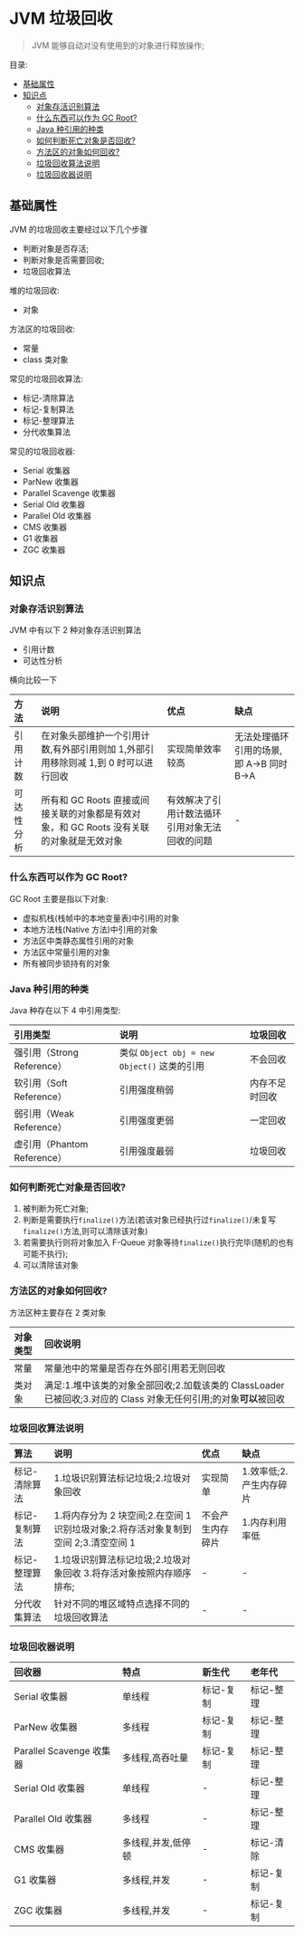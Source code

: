 # JVM 垃圾回收 <!-- omit in toc -->

> JVM 能够自动对没有使用到的对象进行释放操作;

目录:

- [基础属性](#基础属性)
- [知识点](#知识点)
  - [对象存活识别算法](#对象存活识别算法)
  - [什么东西可以作为 GC Root?](#什么东西可以作为-gc-root)
  - [Java 种引用的种类](#java-种引用的种类)
  - [如何判断死亡对象是否回收?](#如何判断死亡对象是否回收)
  - [方法区的对象如何回收?](#方法区的对象如何回收)
  - [垃圾回收算法说明](#垃圾回收算法说明)
  - [垃圾回收器说明](#垃圾回收器说明)

## 基础属性

JVM 的垃圾回收主要经过以下几个步骤

- 判断对象是否存活;
- 判断对象是否需要回收;
- 垃圾回收算法

堆的垃圾回收:

- 对象

方法区的垃圾回收:

- 常量
- class 类对象

常见的垃圾回收算法:

- 标记-清除算法
- 标记-复制算法
- 标记-整理算法
- 分代收集算法

常见的垃圾回收器:

- Serial 收集器
- ParNew 收集器
- Parallel Scavenge 收集器
- Serial Old 收集器
- Parallel Old 收集器
- CMS 收集器
- G1 收集器
- ZGC 收集器

## 知识点

### 对象存活识别算法

JVM 中有以下 2 种对象存活识别算法

- 引用计数
- 可达性分析

横向比较一下

| 方法       | 说明                                                                                     | 优点                                           | 缺点                                     |
| :--------- | :--------------------------------------------------------------------------------------- | :--------------------------------------------- | :--------------------------------------- |
| 引用计数   | 在对象头部维护一个引用计数,有外部引用则加 1,外部引用移除则减 1,到 0 时可以进行回收       | 实现简单效率较高                               | 无法处理循环引用的场景,即 A->B 同时 B->A |
| 可达性分析 | 所有和 GC Roots 直接或间接关联的对象都是有效对象，和 GC Roots 没有关联的对象就是无效对象 | 有效解决了引用计数法循环引用对象无法回收的问题 | -                                        |

### 什么东西可以作为 GC Root?

GC Root 主要是指以下对象:

- 虚拟机栈(栈帧中的本地变量表)中引用的对象
- 本地方法栈(Native 方法)中引用的对象
- 方法区中类静态属性引用的对象
- 方法区中常量引用的对象
- 所有被同步锁持有的对象

### Java 种引用的种类

Java 种存在以下 4 中引用类型:

| 引用类型                    | 说明                                        | 垃圾回收       |
| :-------------------------- | :------------------------------------------ | :------------- |
| 强引用（Strong Reference）  | 类似 `Object obj = new Object()` 这类的引用 | 不会回收       |
| 软引用（Soft Reference）    | 引用强度稍弱                                | 内存不足时回收 |
| 弱引用（Weak Reference）    | 引用强度更弱                                | 一定回收       |
| 虚引用（Phantom Reference） | 引用强度最弱                                | 垃圾回收       |

### 如何判断死亡对象是否回收?

1. 被判断为死亡对象;
2. 判断是需要执行`finalize()`方法(若该对象已经执行过`finalize()`/未复写`finalize()`方法,则可以清除该对象)
3. 若需要执行则将对象加入 F-Queue 对象等待`finalize()`执行完毕(随机的也有可能不执行);
4. 可以清除该对象

### 方法区的对象如何回收?

方法区种主要存在 2 类对象

| 对象类型 | 回收说明                                                                                                           |
| :------- | :----------------------------------------------------------------------------------------------------------------- |
| 常量     | 常量池中的常量是否存在外部引用若无则回收                                                                           |
| 类对象   | 满足:1.堆中该类的对象全部回收;2.加载该类的 ClassLoader 已被回收;3.对应的 Class 对象无任何引用;的对象**可以**被回收 |

### 垃圾回收算法说明

| 算法          | 说明                                                                                | 优点             | 缺点                    |
| :------------ | :---------------------------------------------------------------------------------- | :--------------- | :---------------------- |
| 标记-清除算法 | 1.垃圾识别算法标记垃圾;2.垃圾对象回收                                               | 实现简单         | 1.效率低;2.产生内存碎片 |
| 标记-复制算法 | 1.将内存分为 2 块空间;2.在空间 1 识别垃圾对象;2.将存活对象复制到空间 2;3.清空空间 1 | 不会产生内存碎片 | 1.内存利用率低          |
| 标记-整理算法 | 1.垃圾识别算法标记垃圾;2.垃圾对象回收 3.将存活对象按照内存顺序排布;                 | -                | -                       |
| 分代收集算法  | 针对不同的堆区域特点选择不同的垃圾回收算法                                          | -                | -                       |

### 垃圾回收器说明

| 回收器                   | 特点               | 新生代    | 老年代    |
| :----------------------- | :----------------- | :-------- | :-------- |
| Serial 收集器            | 单线程             | 标记-复制 | 标记-整理 |
| ParNew 收集器            | 多线程             | 标记-复制 | 标记-整理 |
| Parallel Scavenge 收集器 | 多线程,高吞吐量    | 标记-复制 | 标记-整理 |
| Serial Old 收集器        | 单线程             | -         | 标记-整理 |
| Parallel Old 收集器      | 多线程             | -         | 标记-整理 |
| CMS 收集器               | 多线程,并发,低停顿 | -         | 标记-清除 |
| G1 收集器                | 多线程,并发        | -         | 标记-复制 |
| ZGC 收集器               | 多线程,并发        | -         | 标记-复制 |
